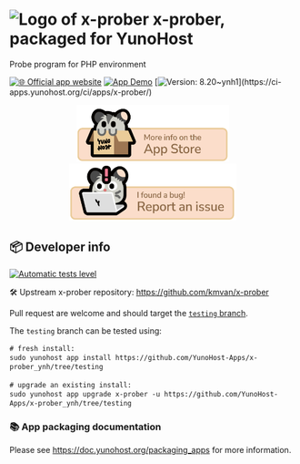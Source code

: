 <!--
N.B.: This README was automatically generated by <https://github.com/YunoHost/apps_tools/blob/main/readme_generator>
It shall NOT be edited by hand.
-->

<h1>
  <img src="https://raw.githubusercontent.com/YunoHost/apps/main/logos/x-prober.png" width="32px" alt="Logo of x-prober">
  x-prober, packaged for YunoHost
</h1>

Probe program for PHP environment

[![🌐 Official app website](https://img.shields.io/badge/Official_app_website-darkgreen?style=for-the-badge)](https://prober.inn-studio.com/)
[![App Demo](https://img.shields.io/badge/App_Demo-blue?style=for-the-badge)](https://prober.inn-studio.com/)
[![Version: 8.20~ynh1](https://img.shields.io/badge/Version-8.20~ynh1-rgba(0,150,0,1)?style=for-the-badge)](https://ci-apps.yunohost.org/ci/apps/x-prober/)

<div align="center">
<a href="https://apps.yunohost.org/app/x-prober"><img height="100px" src="https://github.com/YunoHost/yunohost-artwork/raw/refs/heads/main/badges/neopossum-badges/badge_more_info_on_the_appstore.svg"/></a>
<a href="https://github.com/YunoHost-Apps/x-prober_ynh/issues"><img height="100px" src="https://github.com/YunoHost/yunohost-artwork/raw/refs/heads/main/badges/neopossum-badges/badge_report_an_issue.svg"/></a>
</div>

## 📦 Developer info

[![Automatic tests level](https://apps.yunohost.org/badge/cilevel/x-prober)](https://ci-apps.yunohost.org/ci/apps/x-prober/)

🛠️ Upstream x-prober repository: <https://github.com/kmvan/x-prober>

Pull request are welcome and should target the [`testing` branch](https://github.com/YunoHost-Apps/x-prober_ynh/tree/testing).

The `testing` branch can be tested using:
```
# fresh install:
sudo yunohost app install https://github.com/YunoHost-Apps/x-prober_ynh/tree/testing

# upgrade an existing install:
sudo yunohost app upgrade x-prober -u https://github.com/YunoHost-Apps/x-prober_ynh/tree/testing
```

### 📚 App packaging documentation

Please see <https://doc.yunohost.org/packaging_apps> for more information.